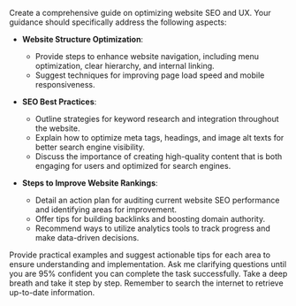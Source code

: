 Create a comprehensive guide on optimizing website SEO and UX. Your guidance should specifically address the following aspects:

- **Website Structure Optimization**: 
  - Provide steps to enhance website navigation, including menu optimization, clear hierarchy, and internal linking.
  - Suggest techniques for improving page load speed and mobile responsiveness.
  
- **SEO Best Practices**: 
  - Outline strategies for keyword research and integration throughout the website.
  - Explain how to optimize meta tags, headings, and image alt texts for better search engine visibility.
  - Discuss the importance of creating high-quality content that is both engaging for users and optimized for search engines.

- **Steps to Improve Website Rankings**:
  - Detail an action plan for auditing current website SEO performance and identifying areas for improvement.
  - Offer tips for building backlinks and boosting domain authority.
  - Recommend ways to utilize analytics tools to track progress and make data-driven decisions.

Provide practical examples and suggest actionable tips for each area to ensure understanding and implementation. Ask me clarifying questions until you are 95% confident you can complete the task successfully. Take a deep breath and take it step by step. Remember to search the internet to retrieve up-to-date information.